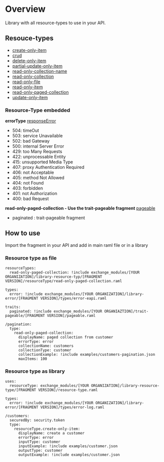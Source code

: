 # Overview
Library with all resource-types to use in your API.

## Resouce-types
  - [create-only-item](link)
  - [crud](link)
  - [delete-only-item](link)
  - [partial-update-only-item](link)
  - [read-only-collection-name](link)
  - [read-only-collection](link)
  - [read-only-file](link)
  - [read-only-item](link)
  - [read-only-paged-collection](link)
  - [update-only-item](link)

### Resource-Type embedded
**errorType**
[responseError](link)
- 504: timeOut
- 503: service Unavailable
- 502: bad Gateway
- 500: internal Server Error
- 429: too Many Requests
- 422: unprocessable Entity
- 415: unsupported Media Type
- 407: proxy Authentication Required
- 406: not Acceptable
- 405: method Not Allowed
- 404: not Found
- 403: forbidden
- 401: not Authorization
- 400: bad Request

**read-only-paged-collection - Use the trait-pageable fragment**
[pageable](link)
- paginated : trait-pageable fragment

## How to use
Import the fragment in your API and add in main raml file or in a library

### Resource type as file

```
resourceTypes:
  read-only-paged-collection: !include exchange_modules/[YOUR ORGANIZATION]/library-resource-typ/[FRAGMENT VERSION]/resourceType/read-only-paged-collection.raml

types:
  error: !include exchange_modules/[YOUR ORGANIZATION]/library-error/[FRAGMENT VERSION]/types/error-eapi.raml

traits:
  paginated: !include exchange_modules/[YOUR ORGANIAZTION]/trait-pageable/[FRAGMENT VERSION]/pageable.raml

/pagination:
  type:
    read-only-paged-collection:
      displayName: paged collection from customer
      errorType: error
      collectionName: customers
      collectionType: customer
      collectionExample: !include examples/customers-pagination.json
      maxItems: 100
```

### Resource type as library
```
uses:
  resourceType: exchange_modules/[YOUR ORGANIZATION]/library-resource-type/[FRAGMENT VERSION]/resource-type.raml

types:
  error: !include exchange_modules/[YOUR ORGANIZATION]/library-error/[FRAGMENT VERSION]/types/error-log.raml

/customers:
  securedBy: security.token
  type:
    resourceType.create-only-item:
      displayName: create a customer
      errorType: error
      inputType: customer
      inputExample: !include examples/customer.json
      outputType: customer
      outputExample: !include examples/customer.json
```